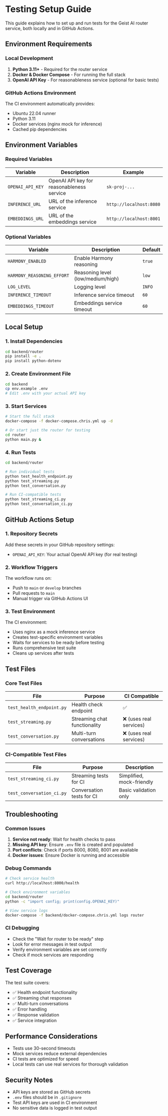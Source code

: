 # Testing Setup Guide

This guide explains how to set up and run tests for the Geist AI router service, both locally and in GitHub Actions.

## Environment Requirements

### Local Development

1. **Python 3.11+** - Required for the router service
2. **Docker & Docker Compose** - For running the full stack
3. **OpenAI API Key** - For reasonableness service (optional for basic tests)

### GitHub Actions Environment

The CI environment automatically provides:
- Ubuntu 22.04 runner
- Python 3.11
- Docker services (nginx mock for inference)
- Cached pip dependencies

## Environment Variables

### Required Variables

| Variable | Description | Example |
|----------|-------------|---------|
| `OPENAI_API_KEY` | OpenAI API key for reasonableness service | `sk-proj-...` |
| `INFERENCE_URL` | URL of the inference service | `http://localhost:8080` |
| `EMBEDDINGS_URL` | URL of the embeddings service | `http://localhost:8001` |

### Optional Variables

| Variable | Description | Default |
|----------|-------------|---------|
| `HARMONY_ENABLED` | Enable Harmony reasoning | `true` |
| `HARMONY_REASONING_EFFORT` | Reasoning level (low/medium/high) | `low` |
| `LOG_LEVEL` | Logging level | `INFO` |
| `INFERENCE_TIMEOUT` | Inference service timeout | `60` |
| `EMBEDDINGS_TIMEOUT` | Embeddings service timeout | `60` |

## Local Setup

### 1. Install Dependencies

```bash
cd backend/router
pip install -e .
pip install python-dotenv
```

### 2. Create Environment File

```bash
cd backend
cp env.example .env
# Edit .env with your actual API key
```

### 3. Start Services

```bash
# Start the full stack
docker-compose -f docker-compose.chris.yml up -d

# Or start just the router for testing
cd router
python main.py &
```

### 4. Run Tests

```bash
cd backend/router

# Run individual tests
python test_health_endpoint.py
python test_streaming.py
python test_conversation.py

# Run CI-compatible tests
python test_streaming_ci.py
python test_conversation_ci.py
```

## GitHub Actions Setup

### 1. Repository Secrets

Add these secrets in your GitHub repository settings:

- `OPENAI_API_KEY`: Your actual OpenAI API key (for real testing)

### 2. Workflow Triggers

The workflow runs on:
- Push to `main` or `develop` branches
- Pull requests to `main`
- Manual trigger via GitHub Actions UI

### 3. Test Environment

The CI environment:
- Uses nginx as a mock inference service
- Creates test-specific environment variables
- Waits for services to be ready before testing
- Runs comprehensive test suite
- Cleans up services after tests

## Test Files

### Core Test Files

| File | Purpose | CI Compatible |
|------|---------|---------------|
| `test_health_endpoint.py` | Health check endpoint | ✅ |
| `test_streaming.py` | Streaming chat functionality | ❌ (uses real services) |
| `test_conversation.py` | Multi-turn conversations | ❌ (uses real services) |

### CI-Compatible Test Files

| File | Purpose | Description |
|------|---------|-------------|
| `test_streaming_ci.py` | Streaming tests for CI | Simplified, mock-friendly |
| `test_conversation_ci.py` | Conversation tests for CI | Basic validation only |

## Troubleshooting

### Common Issues

1. **Service not ready**: Wait for health checks to pass
2. **Missing API key**: Ensure `.env` file is created and populated
3. **Port conflicts**: Check if ports 8000, 8080, 8001 are available
4. **Docker issues**: Ensure Docker is running and accessible

### Debug Commands

```bash
# Check service health
curl http://localhost:8000/health

# Check environment variables
cd backend/router
python -c "import config; print(config.OPENAI_KEY)"

# View service logs
docker-compose -f backend/docker-compose.chris.yml logs router
```

### CI Debugging

- Check the "Wait for router to be ready" step
- Look for error messages in test output
- Verify environment variables are set correctly
- Check if mock services are responding

## Test Coverage

The test suite covers:

- ✅ Health endpoint functionality
- ✅ Streaming chat responses
- ✅ Multi-turn conversations
- ✅ Error handling
- ✅ Response validation
- ✅ Service integration

## Performance Considerations

- Tests use 30-second timeouts
- Mock services reduce external dependencies
- CI tests are optimized for speed
- Local tests can use real services for thorough validation

## Security Notes

- API keys are stored as GitHub secrets
- `.env` files should be in `.gitignore`
- Test API keys are used in CI environment
- No sensitive data is logged in test output
